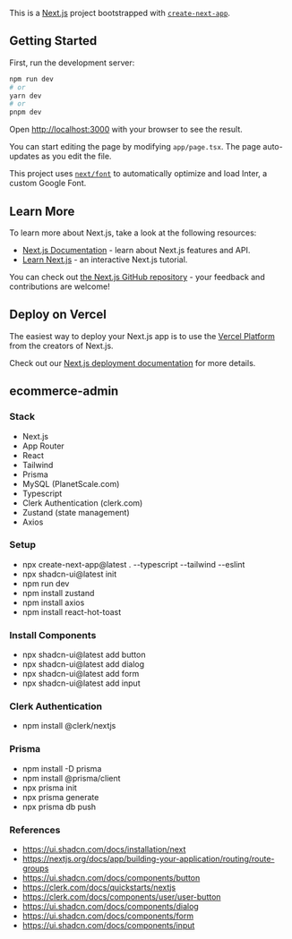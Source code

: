 This is a [Next.js](https://nextjs.org/) project bootstrapped with [`create-next-app`](https://github.com/vercel/next.js/tree/canary/packages/create-next-app).

## Getting Started

First, run the development server:

```bash
npm run dev
# or
yarn dev
# or
pnpm dev
```

Open [http://localhost:3000](http://localhost:3000) with your browser to see the result.

You can start editing the page by modifying `app/page.tsx`. The page auto-updates as you edit the file.

This project uses [`next/font`](https://nextjs.org/docs/basic-features/font-optimization) to automatically optimize and load Inter, a custom Google Font.

## Learn More

To learn more about Next.js, take a look at the following resources:

- [Next.js Documentation](https://nextjs.org/docs) - learn about Next.js features and API.
- [Learn Next.js](https://nextjs.org/learn) - an interactive Next.js tutorial.

You can check out [the Next.js GitHub repository](https://github.com/vercel/next.js/) - your feedback and contributions are welcome!

## Deploy on Vercel

The easiest way to deploy your Next.js app is to use the [Vercel Platform](https://vercel.com/new?utm_medium=default-template&filter=next.js&utm_source=create-next-app&utm_campaign=create-next-app-readme) from the creators of Next.js.

Check out our [Next.js deployment documentation](https://nextjs.org/docs/deployment) for more details.

## ecommerce-admin

### Stack
- Next.js
- App Router
- React
- Tailwind
- Prisma
- MySQL (PlanetScale.com)
- Typescript
- Clerk Authentication (clerk.com)
- Zustand (state management)
- Axios

### Setup
- npx create-next-app@latest . --typescript --tailwind --eslint
- npx shadcn-ui@latest init
- npm run dev
- npm install zustand
- npm install axios
- npm install react-hot-toast

### Install Components
- npx shadcn-ui@latest add button
- npx shadcn-ui@latest add dialog
- npx shadcn-ui@latest add form
- npx shadcn-ui@latest add input

### Clerk Authentication
- npm install @clerk/nextjs

### Prisma
- npm install -D prisma
- npm install @prisma/client
- npx prisma init
- npx prisma generate
- npx prisma db push

### References
- https://ui.shadcn.com/docs/installation/next
- https://nextjs.org/docs/app/building-your-application/routing/route-groups
- https://ui.shadcn.com/docs/components/button
- https://clerk.com/docs/quickstarts/nextjs
- https://clerk.com/docs/components/user/user-button
- https://ui.shadcn.com/docs/components/dialog
- https://ui.shadcn.com/docs/components/form
- https://ui.shadcn.com/docs/components/input